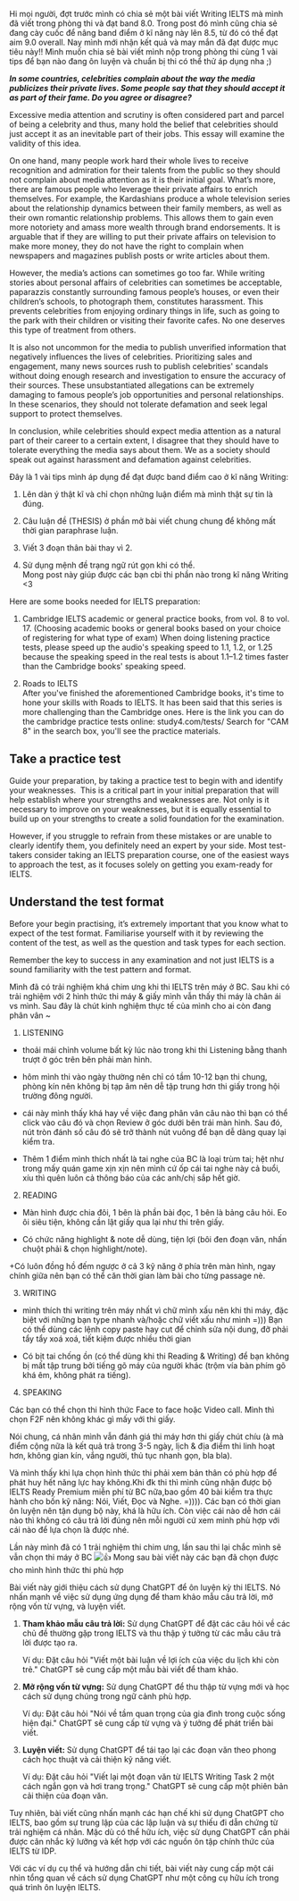 

Hi mọi người, đợt trước mình có chia sẻ một bài viết Writing IELTS mà mình đã viết trong phòng thi và đạt band 8.0. Trong post đó mình cũng chia sẻ đang cày cuốc để nâng band điểm ở kĩ năng này lên 8.5, từ đó có thể đạt aim 9.0 overall. Nay mình mới nhận kết quả và may mắn đã đạt được mục tiêu này!! Mình muốn chia sẻ bài viết mình nộp trong phòng thi cùng 1 vài tips để bạn nào đang ôn luyện và chuẩn bị thi có thể thử áp dụng nha ;)

_**In some countries, celebrities complain about the way the media publicizes their private lives. Some people say that they should accept it as part of their fame. Do you agree or disagree?**_

Excessive media attention and scrutiny is often considered part and parcel of being a celebrity and thus, many hold the belief that celebrities should just accept it as an inevitable part of their jobs. This essay will examine the validity of this idea.

On one hand, many people work hard their whole lives to receive recognition and admiration for their talents from the public so they should not complain about media attention as it is their initial goal. What’s more, there are famous people who leverage their private affairs to enrich themselves. For example, the Kardashians produce a whole television series about the relationship dynamics between their family members, as well as their own romantic relationship problems. This allows them to gain even more notoriety and amass more wealth through brand endorsements. It is arguable that if they are willing to put their private affairs on television to make more money, they do not have the right to complain when newspapers and magazines publish posts or write articles about them.

However, the media’s actions can sometimes go too far. While writing stories about personal affairs of celebrities can sometimes be acceptable, paparazzis constantly surrounding famous people’s houses, or even their children’s schools, to photograph them, constitutes harassment. This prevents celebrities from enjoying ordinary things in life, such as going to the park with their children or visiting their favorite cafes. No one deserves this type of treatment from others.

It is also not uncommon for the media to publish unverified information that negatively influences the lives of celebrities. Prioritizing sales and engagement, many news sources rush to publish celebrities' scandals without doing enough research and investigation to ensure the accuracy of their sources. These unsubstantiated allegations can be extremely damaging to famous people’s job opportunities and personal relationships. In these scenarios, they should not tolerate defamation and seek legal support to protect themselves.

In conclusion, while celebrities should expect media attention as a natural part of their career to a certain extent, I disagree that they should have to tolerate everything the media says about them. We as a society should speak out against harassment and defamation against celebrities.

Đây là 1 vài tips mình áp dụng để đạt được band điểm cao ở kĩ năng Writing:

1. Lên dàn ý thật kĩ và chỉ chọn những luận điểm mà mình thật sự tin là đúng.
    
2. Câu luận đề (THESIS) ở phần mở bài viết chung chung để không mất thời gian paraphrase luận.
    
3. Viết 3 đoạn thân bài thay vì 2.
    
4. Sử dụng mệnh đề trạng ngữ rút gọn khi có thể.  
    Mong post này giúp được các bạn cbi thi phần nào trong kĩ năng Writing <3



Here are some books needed for IELTS preparation:

1. Cambridge IELTS academic or general practice books, from vol. 8 to vol. 17. (Choosing academic books or general books based on your choice of registering for what type of exam) When doing listening practice tests, please speed up the audio's speaking speed to 1.1, 1.2, or 1.25 because the speaking speed in the real tests is about 1.1–1.2 times faster than the Cambridge books' speaking speed.
    
2. Roads to IELTS After you've finished the aforementioned Cambridge books, it's time to hone your skills with Roads to IELTS. It has been said that this series is more challenging than the Cambridge ones. Here is the link you can do the cambridge practice tests online: study4.com/tests/ Search for "CAM 8" in the search box, you'll see the practice materials.




## Take a practice test

Guide your preparation, by taking a practice test to begin with and identify your weaknesses.  This is a critical part in your initial preparation that will help establish where your strengths and weaknesses are. Not only is it necessary to improve on your weaknesses, but it is equally essential to build up on your strengths to create a solid foundation for the examination. 

However, if you struggle to refrain from these mistakes or are unable to clearly identify them, you definitely need an expert by your side. Most test-takers consider taking an IELTS preparation course, one of the easiest ways to approach the test, as it focuses solely on getting you exam-ready for IELTS.



## Understand the test format

Before your begin practising, it’s extremely important that you know what to expect of the test format. Familiarise yourself with it by reviewing the content of the test, as well as the question and task types for each section. 

Remember the key to success in any examination and not just IELTS is a sound familiarity with the test pattern and format.



Mình đã có trải nghiệm khá chim ưng khi thi IELTS trên máy ở BC. Sau khi có trải nghiệm với 2 hình thức thi máy & giấy mình vẫn thấy thi máy là chân ái vs mình. Sau đây là chút kinh nghiệm thực tế của mình cho ai còn đang phân vân ~

1. LISTENING

+ thoải mái chỉnh volume bất kỳ lúc nào trong khi thi Listening bằng thanh trượt ở góc trên bên phải màn hình.

+ hôm mình thi vào ngày thường nên chỉ có tầm 10-12 bạn thi chung, phòng kín nên không bị tạp âm nên dễ tập trung hơn thi giấy trong hội trường đông người.

+ cái này mình thấy khá hay về việc đang phân vân câu nào thì bạn có thể click vào câu đó và chọn Review ở góc dưới bên trái màn hình. Sau đó, nút tròn đánh số câu đó sẽ trở thành nút vuông để bạn dễ dàng quay lại kiểm tra.

+ Thêm 1 điểm mình thích nhất là tai nghe của BC là loại trùm tai; hệt như trong mấy quán game xịn xịn nên mình cứ ốp cái tai nghe này cả buổi, xíu thì quên luôn cả thông báo của các anh/chị sắp hết giờ.

2. READING

+ Màn hình được chia đôi, 1 bên là phần bài đọc, 1 bên là bảng câu hỏi. Eo ôi siêu tiện, không cần lật giấy qua lại như thi trên giấy.

+ Có chức năng highlight & note dễ dùng, tiện lợi (bôi đen đoạn văn, nhấn chuột phải & chọn highlight/note).

+Có luôn đồng hồ đếm ngược ở cả 3 kỹ năng ở phía trên màn hình, ngay chính giữa nên bạn có thể căn thời gian làm bài cho từng passage nè.

3. WRITING

+ mình thích thi writing trên máy nhất vì chữ mình xấu nên khi thi máy, đặc biệt với những bạn type nhanh và/hoặc chữ viết xấu như mình =))) Bạn có thể dùng các lệnh copy paste hay cut để chỉnh sửa nội dung, đỡ phải tẩy tẩy xoá xoá, tiết kiệm được nhiều thời gian

+ Có bịt tai chống ồn (có thể dùng khi thi Reading & Writing) để bạn không bị mất tập trung bởi tiếng gõ máy của người khác (trộm vía bàn phím gõ khá êm, không phát ra tiếng).

4. SPEAKING

Các bạn có thể chọn thi hình thức Face to face hoặc Video call. Mình thì chọn F2F nên không khác gì mấy với thi giấy.

Nói chung, cá nhân mình vẫn đánh giá thi máy hơn thi giấy chút chíu (à mà điểm cộng nữa là kết quả trả trong 3-5 ngày, lịch & địa điểm thi linh hoạt hơn, không gian kín, vắng người, thủ tục nhanh gọn, bla bla).

Và mình thấy khi lựa chọn hình thức thi phải xem bản thân có phù hợp để phát huy hết năng lực hay không.Khi đk thi thì mình cũng nhận được bộ IELTS Ready Premium miễn phí từ BC nữa,bao gồm 40 bài kiểm tra thực hành cho bốn kỹ năng: Nói, Viết, Đọc và Nghe. =)))). Các bạn có thời gian ôn luyện nên tận dụng bộ này, khá là hữu ích. Còn việc cái nào dễ hơn cái nào thì không có câu trả lời đúng nên mỗi người cứ xem mình phù hợp với cái nào để lựa chọn là được nhé.

Lần này mình đã có 1 trải nghiệm thi chim ưng, lần sau thi lại chắc mình sẽ vẫn chọn thi máy ở BC ![👍](https://static.xx.fbcdn.net/images/emoji.php/v9/t55/1.5/16/1f44d.png) Mong sau bài viết này các bạn đã chọn được cho mình hình thức thi phù hợp



Bài viết này giới thiệu cách sử dụng ChatGPT để ôn luyện kỳ thi IELTS. Nó nhấn mạnh về việc sử dụng ứng dụng để tham khảo mẫu câu trả lời, mở rộng vốn từ vựng, và luyện viết.

1. **Tham khảo mẫu câu trả lời:** Sử dụng ChatGPT để đặt các câu hỏi về các chủ đề thường gặp trong IELTS và thu thập ý tưởng từ các mẫu câu trả lời được tạo ra.

    Ví dụ: Đặt câu hỏi "Viết một bài luận về lợi ích của việc du lịch khi còn trẻ." ChatGPT sẽ cung cấp một mẫu bài viết để tham khảo.

2. **Mở rộng vốn từ vựng:** Sử dụng ChatGPT để thu thập từ vựng mới và học cách sử dụng chúng trong ngữ cảnh phù hợp.

    Ví dụ: Đặt câu hỏi "Nói về tầm quan trọng của gia đình trong cuộc sống hiện đại." ChatGPT sẽ cung cấp từ vựng và ý tưởng để phát triển bài viết.

3. **Luyện viết:** Sử dụng ChatGPT để tái tạo lại các đoạn văn theo phong cách học thuật và cải thiện kỹ năng viết.

    Ví dụ: Đặt câu hỏi "Viết lại một đoạn văn từ IELTS Writing Task 2 một cách ngắn gọn và hơi trang trọng." ChatGPT sẽ cung cấp một phiên bản cải thiện của đoạn văn.

Tuy nhiên, bài viết cũng nhấn mạnh các hạn chế khi sử dụng ChatGPT cho IELTS, bao gồm sự trung lập của các lập luận và sự thiếu đi dẫn chứng từ trải nghiệm cá nhân. Mặc dù có thể hữu ích, việc sử dụng ChatGPT cần phải được cân nhắc kỹ lưỡng và kết hợp với các nguồn ôn tập chính thức của IELTS từ IDP.

Với các ví dụ cụ thể và hướng dẫn chi tiết, bài viết này cung cấp một cái nhìn tổng quan về cách sử dụng ChatGPT như một công cụ hữu ích trong quá trình ôn luyện IELTS.